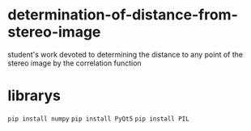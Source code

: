 # determination-of-distance-from-stereo-image

student's work devoted to determining the distance to any point of the stereo image by the correlation function

<h1>librarys</h1>

<code>pip install numpy</code>
<code>pip install PyQt5</code>
<code>pip install PIL</code>
